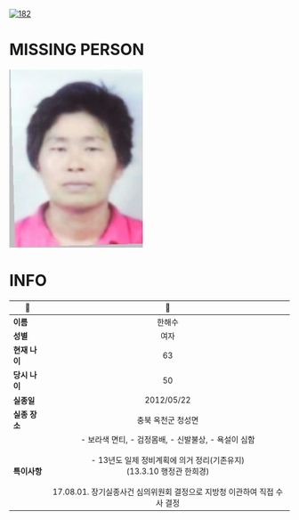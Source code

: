 [![182](https://img.shields.io/badge/%EC%8B%A4%EC%A2%85%EC%8B%A0%EA%B3%A0%EB%8A%94%20%EA%B5%AD%EB%B2%88%EC%97%86%EC%9D%B4-182-blue)](http://safe182.go.kr/index.do)

# MISSING PERSON

<img src="./missing_person.jpg">

# INFO

|🔑|💎|
|--|:--:|
|**이름**|한해수|
|**성별**|여자|
|**현재 나이**|63|
|**당시 나이**|50|
|**실종일**|2012/05/22|
|**실종 장소**|충북 옥천군 청성면 |
|**특이사항**|- 보라색 면티, - 검정몸배, - 신발불상, - 욕설이 심함</br></br>-  13년도 일제 정비계획에 의거 정리(기존유지)</br>    (13.3.10 행정관 한희경)</br></br>17.08.01. 장기실종사건 심의위원회 결정으로 지방청 이관하여 직접 수사 결정|
